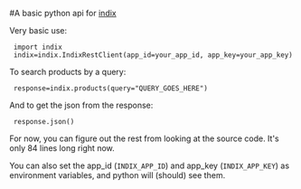 #A basic python api for [indix](http://indxi.com)

Very basic use:

     import indix
     indix=indix.IndixRestClient(app_id=your_app_id, app_key=your_app_key)

To search products by a query:

     response=indix.products(query="QUERY_GOES_HERE")

And to get the json from the response:

     response.json()

For now, you can figure out the rest from looking at the source code. It's only 84 lines long right now.

You can also set the app_id (`INDIX_APP_ID`) and app_key (`INDIX_APP_KEY`) as environment variables, and python will (should) see them.
